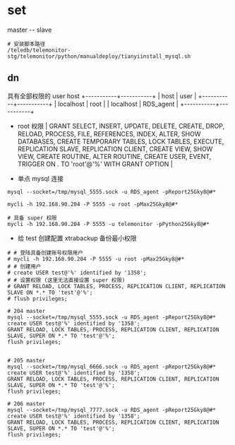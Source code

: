 # set
master -- slave

```shell
# 安装脚本路径
/teledb/telemonitor-stg/telemonitor/python/manualdeploy/tianyiinstall_mysql.sh
```

## dn
具有全部权限的 user host
+-----------+-----------+
| host      | user      |
+-----------+-----------+
| localhost | root      |
| localhost | RDS_agent |
+-----------+-----------+

- root 权限
| GRANT SELECT, INSERT, UPDATE, DELETE, CREATE, DROP, RELOAD, PROCESS, FILE, REFERENCES, INDEX, ALTER, SHOW DATABASES, CREATE TEMPORARY TABLES, LOCK TABLES, EXECUTE, REPLICATION SLAVE, REPLICATION CLIENT, CREATE VIEW, SHOW VIEW, CREATE ROUTINE, ALTER ROUTINE, CREATE USER, EVENT, TRIGGER ON *.* TO 'root'@'%' WITH GRANT OPTION |

- 单点 mysql 连接
```shell
mysql --socket=/tmp/mysql_5555.sock -u RDS_agent -pReport25Gky8@#*

mycli -h 192.168.90.204 -P 5555 -u root -pMax25Gky8@#*

# 具备 super 权限
mycli -h 192.168.90.204 -P 5555 -u telemonitor -pPython25Gky8@#*
```

- 给 test 创建配置 xtrabackup 备份最小权限
```shell
# # 登陆具备创建账号权限用户
# mycli -h 192.168.90.204 -P 5555 -u root -pMax25Gky8@#*
# # 创建用户
# create USER test@'%' identified by '1358';
# # 设置权限 (这里无法直接设置 super 权限)
# GRANT RELOAD, LOCK TABLES, PROCESS, REPLICATION CLIENT, REPLICATION SLAVE ON *.* TO 'test'@'%';
# flush privileges;

# 204 master
mysql --socket=/tmp/mysql_5555.sock -u RDS_agent -pReport25Gky8@#*
create USER test@'%' identified by '1358';
GRANT RELOAD, LOCK TABLES, PROCESS, REPLICATION CLIENT, REPLICATION SLAVE, SUPER ON *.* TO 'test'@'%';
flush privileges;


# 205 master
mysql --socket=/tmp/mysql_6666.sock -u RDS_agent -pReport25Gky8@#*
create USER test@'%' identified by '1358';
GRANT RELOAD, LOCK TABLES, PROCESS, REPLICATION CLIENT, REPLICATION SLAVE, SUPER ON *.* TO 'test'@'%';
flush privileges;

# 206 master
mysql --socket=/tmp/mysql_7777.sock -u RDS_agent -pReport25Gky8@#*
create USER test@'%' identified by '1358';
GRANT RELOAD, LOCK TABLES, PROCESS, REPLICATION CLIENT, REPLICATION SLAVE, SUPER ON *.* TO 'test'@'%';
flush privileges;
```
